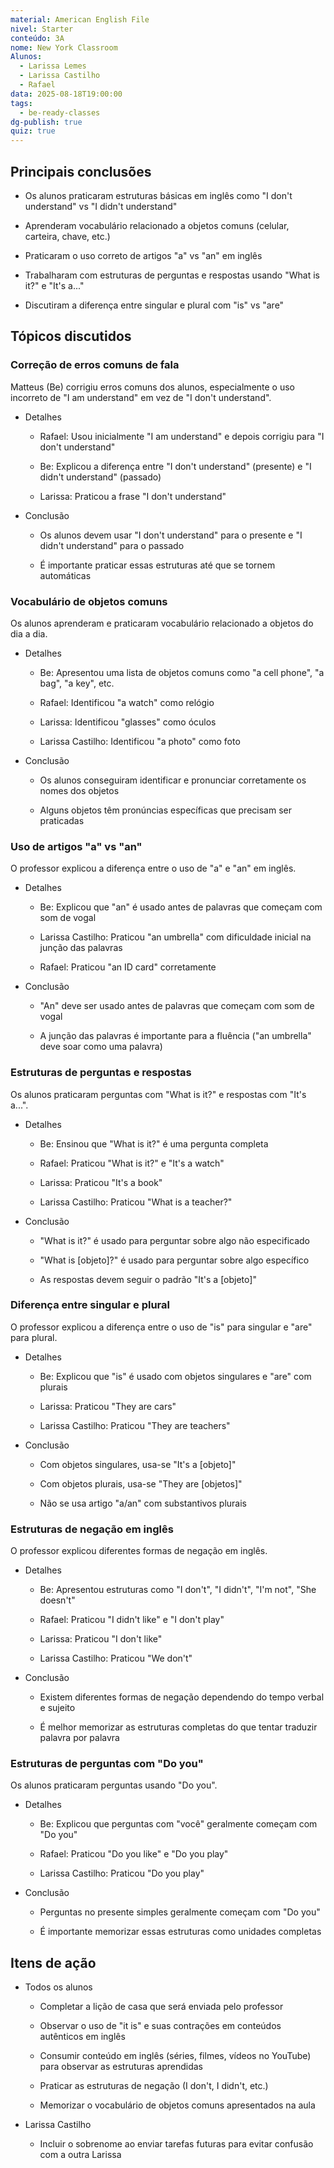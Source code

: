 ```yaml
---
material: American English File
nivel: Starter
conteúdo: 3A
nome: New York Classroom
Alunos:
  - Larissa Lemes
  - Larissa Castilho
  - Rafael
data: 2025-08-18T19:00:00
tags:
  - be-ready-classes
dg-publish: true
quiz: true
---
```

## Principais conclusões

- Os alunos praticaram estruturas básicas em inglês como "I don't understand" vs "I didn't understand"
    
- Aprenderam vocabulário relacionado a objetos comuns (celular, carteira, chave, etc.)
    
- Praticaram o uso correto de artigos "a" vs "an" em inglês
    
- Trabalharam com estruturas de perguntas e respostas usando "What is it?" e "It's a..."
    
- Discutiram a diferença entre singular e plural com "is" vs "are"
    

## Tópicos discutidos

### Correção de erros comuns de fala

Matteus (Be) corrigiu erros comuns dos alunos, especialmente o uso incorreto de "I am understand" em vez de "I don't understand".

- Detalhes
    
    - Rafael: Usou inicialmente "I am understand" e depois corrigiu para "I don't understand"
        
    - Be: Explicou a diferença entre "I don't understand" (presente) e "I didn't understand" (passado)
        
    - Larissa: Praticou a frase "I don't understand"
        
- Conclusão
    
    - Os alunos devem usar "I don't understand" para o presente e "I didn't understand" para o passado
        
    - É importante praticar essas estruturas até que se tornem automáticas
        

### Vocabulário de objetos comuns

Os alunos aprenderam e praticaram vocabulário relacionado a objetos do dia a dia.

- Detalhes
    
    - Be: Apresentou uma lista de objetos comuns como "a cell phone", "a bag", "a key", etc.
        
    - Rafael: Identificou "a watch" como relógio
        
    - Larissa: Identificou "glasses" como óculos
        
    - Larissa Castilho: Identificou "a photo" como foto
        
- Conclusão
    
    - Os alunos conseguiram identificar e pronunciar corretamente os nomes dos objetos
        
    - Alguns objetos têm pronúncias específicas que precisam ser praticadas
        

### Uso de artigos "a" vs "an"

O professor explicou a diferença entre o uso de "a" e "an" em inglês.

- Detalhes
    
    - Be: Explicou que "an" é usado antes de palavras que começam com som de vogal
        
    - Larissa Castilho: Praticou "an umbrella" com dificuldade inicial na junção das palavras
        
    - Rafael: Praticou "an ID card" corretamente
        
- Conclusão
    
    - "An" deve ser usado antes de palavras que começam com som de vogal
        
    - A junção das palavras é importante para a fluência ("an umbrella" deve soar como uma palavra)
        

### Estruturas de perguntas e respostas

Os alunos praticaram perguntas com "What is it?" e respostas com "It's a...".

- Detalhes
    
    - Be: Ensinou que "What is it?" é uma pergunta completa
        
    - Rafael: Praticou "What is it?" e "It's a watch"
        
    - Larissa: Praticou "It's a book"
        
    - Larissa Castilho: Praticou "What is a teacher?"
        
- Conclusão
    
    - "What is it?" é usado para perguntar sobre algo não especificado
        
    - "What is [objeto]?" é usado para perguntar sobre algo específico
        
    - As respostas devem seguir o padrão "It's a [objeto]"
        

### Diferença entre singular e plural

O professor explicou a diferença entre o uso de "is" para singular e "are" para plural.

- Detalhes
    
    - Be: Explicou que "is" é usado com objetos singulares e "are" com plurais
        
    - Larissa: Praticou "They are cars"
        
    - Larissa Castilho: Praticou "They are teachers"
        
- Conclusão
    
    - Com objetos singulares, usa-se "It's a [objeto]"
        
    - Com objetos plurais, usa-se "They are [objetos]"
        
    - Não se usa artigo "a/an" com substantivos plurais
        

### Estruturas de negação em inglês

O professor explicou diferentes formas de negação em inglês.

- Detalhes
    
    - Be: Apresentou estruturas como "I don't", "I didn't", "I'm not", "She doesn't"
        
    - Rafael: Praticou "I didn't like" e "I don't play"
        
    - Larissa: Praticou "I don't like"
        
    - Larissa Castilho: Praticou "We don't"
        
- Conclusão
    
    - Existem diferentes formas de negação dependendo do tempo verbal e sujeito
        
    - É melhor memorizar as estruturas completas do que tentar traduzir palavra por palavra
        

### Estruturas de perguntas com "Do you"

Os alunos praticaram perguntas usando "Do you".

- Detalhes
    
    - Be: Explicou que perguntas com "você" geralmente começam com "Do you"
        
    - Rafael: Praticou "Do you like" e "Do you play"
        
    - Larissa Castilho: Praticou "Do you play"
        
- Conclusão
    
    - Perguntas no presente simples geralmente começam com "Do you"
        
    - É importante memorizar essas estruturas como unidades completas
        

## Itens de ação

- Todos os alunos
    
    - Completar a lição de casa que será enviada pelo professor
        
    - Observar o uso de "it is" e suas contrações em conteúdos autênticos em inglês
        
    - Consumir conteúdo em inglês (séries, filmes, vídeos no YouTube) para observar as estruturas aprendidas
        
    - Praticar as estruturas de negação (I don't, I didn't, etc.)
        
    - Memorizar o vocabulário de objetos comuns apresentados na aula
        
- Larissa Castilho
    
    - Incluir o sobrenome ao enviar tarefas futuras para evitar confusão com a outra Larissa